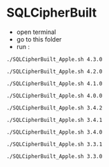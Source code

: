# SQLCipherBuilt

- open terminal 
- go to this folder 
- run : 

```
./SQLCipherBuilt_Apple.sh 4.3.0
```

```
./SQLCipherBuilt_Apple.sh 4.2.0
```

```
./SQLCipherBuilt_Apple.sh 4.1.0
```

```
./SQLCipherBuilt_Apple.sh 4.0.0
```

```
./SQLCipherBuilt_Apple.sh 3.4.2
```

```
./SQLCipherBuilt_Apple.sh 3.4.1
```

```
./SQLCipherBuilt_Apple.sh 3.4.0
```

```
./SQLCipherBuilt_Apple.sh 3.3.1
```

```
./SQLCipherBuilt_Apple.sh 3.3.0
```